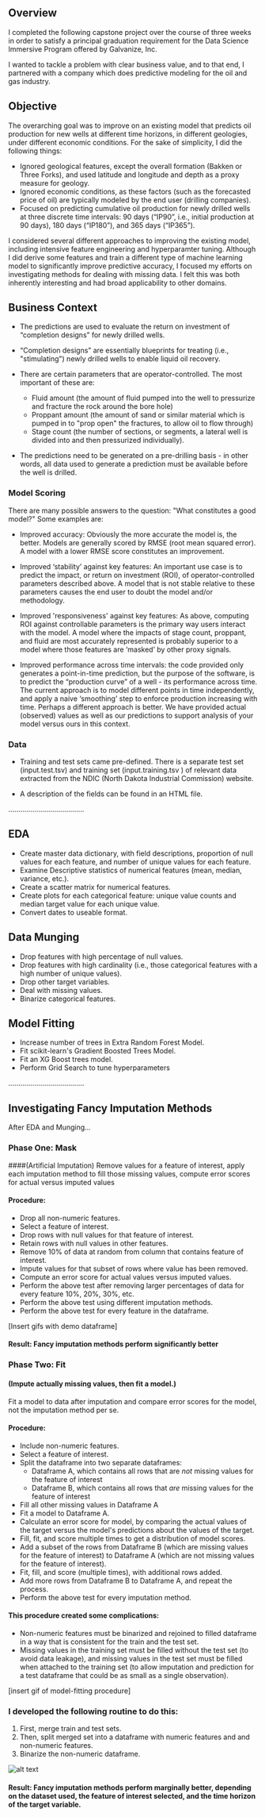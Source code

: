 ## Overview
I completed the following capstone project over the course of three weeks in order to satisfy a principal graduation requirement for the Data Science Immersive Program offered by Galvanize, Inc.

I wanted to tackle a problem with clear business value, and to that end, I partnered with a company which does predictive modeling for the oil and gas industry.


## Objective
The overarching goal was to improve on an existing model that predicts oil production for new wells at different time horizons, in different geologies, under different economic conditions. For the sake of simplicity, I did the following things:
* Ignored geological features, except the overall formation (Bakken or Three Forks), and used latitude and longitude and depth as a proxy measure for geology.
* Ignored economic conditions, as these factors (such as the forecasted price of oil) are typically modeled by the end user (drilling companies).
* Focused on predicting cumulative oil production for newly drilled wells at three discrete time intervals: 90 days (“IP90”, i.e., initial production at 90 days), 180 days (“IP180”), and 365 days (“IP365”).

I considered several different approaches to improving the existing model, including intensive feature engineering and hyperparamter tuning. Although I did derive some features and train a different type of machine learning model to significantly improve predictive accuracy, I focused my efforts on investigating methods for dealing with missing data. I felt this was both inherently interesting and had broad applicability to other domains.

## Business Context

 * The predictions are used to evaluate the return on investment of “completion designs” for newly drilled wells.
* “Completion designs” are essentially blueprints for treating (i.e., "stimulating") newly drilled wells to enable liquid oil recovery.
* There are certain parameters that are operator-controlled. The most important of these are:
  * Fluid amount (the amount of fluid pumped into the well to pressurize and fracture the rock around the bore hole)
   * Proppant amount (the amount of sand or similar material which is pumped in to "prop
open" the fractures, to allow oil to flow through)
   * Stage count (the number of sections, or segments, a lateral well is divided into and then pressurized individually).

* The predictions need to be generated on a pre-drilling basis - in other words, all data used to generate a prediction must be available before the well is drilled.

### Model Scoring
There are many possible answers to the question: "What constitutes a good model?"
Some examples are:

* Improved accuracy: Obviously the more accurate the model is, the better. Models are generally scored by RMSE (root mean squared error). A model with a lower RMSE score
constitutes an improvement.

* Improved ‘stability’ against key features: An important use case is to
predict the impact, or return on investment (ROI), of operator-controlled parameters described above. A model that is not stable relative to these parameters causes the end user to doubt the model and/or methodology.

* Improved 'responsiveness' against key features: As above, computing ROI against controllable parameters is the primary way users interact with the model. A model where the impacts of stage count, proppant, and fluid are most accurately represented is probably superior to a model where those features are ‘masked’ by other proxy signals.

* Improved performance across time intervals: the code provided only generates a
point-in-time prediction, but the purpose of the software, is to predict the “production curve” of a well - its performance across time. The current approach is to model different points in time independently, and apply a naive
‘smoothing’ step to enforce production increasing with time. Perhaps a different
approach is better. We have provided actual (observed) values as well as our predictions
to support analysis of your model versus ours in this context.


### Data
* Training and test sets came pre-defined. There is a separate test set (input.test.tsv) and training set (input.training.tsv ) of relevant data extracted from the NDIC (North Dakota
Industrial Commission) website.

* A description of the fields can be found in an HTML file.

......................................
## EDA
* Create master data dictionary, with field descriptions, proportion of null values for each
feature, and number of unique values for each feature.
* Examine Descriptive statistics of numerical features (mean, median, variance, etc.).
* Create a scatter matrix for numerical features.
* Create plots for each categorical feature: unique value counts and median target value for each unique value.
* Convert dates to useable format.

## Data Munging
* Drop features with high percentage of null values.
* Drop features with high cardinality (i.e., those categorical features with a high number of unique values).
* Drop other target variables.
* Deal with missing values.
* Binarize categorical features.

## Model Fitting
* Increase number of trees in Extra Random Forest Model.
* Fit scikit-learn's Gradient Boosted Trees Model.
* Fit an XG Boost trees model.
* Perform Grid Search to tune hyperparameters

......................................


## Investigating Fancy Imputation Methods

After EDA and Munging...

### Phase One: Mask
####(Artificial Imputation)
Remove values for a feature of interest, apply each imputation method to fill those missing values, compute error scores for actual versus imputed values

#### Procedure:
* Drop all non-numeric features.
* Select a feature of interest.
* Drop rows with null values for that feature of interest.
* Retain rows with null values in other features.
* Remove 10% of data at random from column that contains feature of interest.
* Impute values for that subset of rows where value has been removed.
* Compute an error score for actual values versus imputed values.
* Perform the above test after removing larger percentages of data for every feature 10%, 20%, 30%, etc.
* Perform the above test using different imputation methods.
* Perform the above test for every feature in the dataframe.

[Insert gifs with demo dataframe]

#### Result: Fancy imputation methods perform significantly better

### Phase Two: Fit
#### (Impute actually missing values, then fit a model.)
Fit a model to data after imputation and compare error scores for the model, not the imputation method per se.

#### Procedure:
* Include non-numeric features.
* Select a feature of interest.
* Split the dataframe into two separate dataframes:
  * Dataframe A, which contains all rows that are *not* missing values for the feature of interest
  * Dataframe B, which contains all rows that *are* missing values for the feature of interest
* Fill all other missing values in Dataframe A
* Fit a model to Dataframe A.
* Calculate an error score for model, by comparing the actual values of the target versus the model's predictions about the values of the target.
* Fill, fit, and score multiple times to get a distribution of model scores.
* Add a subset of the rows from Dataframe B (which are missing values for the feature of interest) to Dataframe A (which are not missing values for the feature of interest).
* Fit, fill, and score (multiple times), with additional rows added.
* Add more rows from Dataframe B to Dataframe A, and repeat the process.
* Perform the above test for every imputation method.

#### This procedure created some complications:
* Non-numeric features must be binarized and rejoined to filled dataframe in a way that is consistent for the train and the test set.
* Missing values in the training set must be filled without the test set (to avoid data leakage), and missing values in the test set must be filled when attached to the training set (to allow imputation and prediction for a test dataframe that could be as small as a single observation).

[insert gif of model-fitting procedure]

### I developed the following routine to do this:
1. First, merge train and test sets.
2. Then, split merged set into a dataframe with numeric features and and non-numeric features.
3. Binarize the non-numeric dataframe.

![alt text](https://github.com/noproblem-james/data_imputation/blob/master/images/imputation_process.gif "Data imputation process")

#### Result: Fancy imputation methods perform marginally better, depending on the dataset used, the feature of interest selected, and the time horizon of the target variable.
